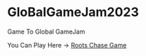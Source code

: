 # GloBalGameJam2023
Game To Global GameJam

You Can Play Here ->
[Roots Chase Game](https://douglasfsbarbosa.itch.io/roots-chase)
